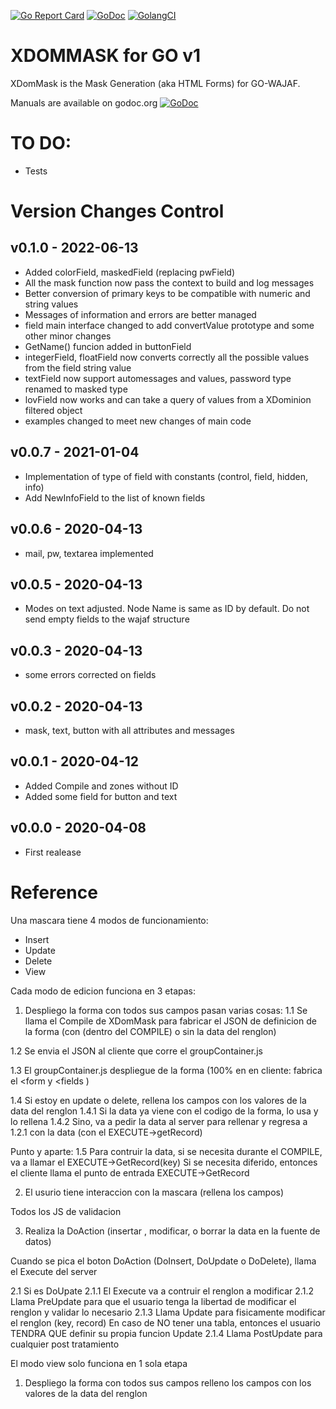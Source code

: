 [![Go Report Card](https://goreportcard.com/badge/github.com/webability-go/xdommask)](https://goreportcard.com/report/github.com/webability-go/xdommask)
[![GoDoc](https://godoc.org/github.com/webability-go/xdommask?status.png)](https://godoc.org/github.com/webability-go/xdommask)
[![GolangCI](https://golangci.com/badges/github.com/webability-go/xdommask.svg)](https://golangci.com)

XDOMMASK for GO v1
=============================

XDomMask is the Mask Generation (aka HTML Forms) for GO-WAJAF.

Manuals are available on godoc.org [![GoDoc](https://godoc.org/github.com/webability-go/wajaf?status.png)](https://godoc.org/github.com/webability-go/xdommask)

TO DO:
======
- Tests

Version Changes Control
=======================

v0.1.0 - 2022-06-13
------------------------
- Added colorField, maskedField (replacing pwField)
- All the mask function now pass the context to build and log messages
- Better conversion of primary keys to be compatible with numeric and string values
- Messages of information and errors are better managed
- field main interface changed to add convertValue prototype and some other minor changes
- GetName() funcion added in buttonField
- integerField, floatField now converts correctly all the possible values from the field string value
- textField now support automessages and values, password type renamed to masked type
- lovField now works and can take a query of values from a XDominion filtered object
- examples changed to meet new changes of main code

v0.0.7 - 2021-01-04
------------------------
- Implementation of type of field with constants (control, field, hidden, info)
- Add NewInfoField to the list of known fields

v0.0.6 - 2020-04-13
------------------------
- mail, pw, textarea implemented

v0.0.5 - 2020-04-13
------------------------
- Modes on text adjusted. Node Name is same as ID by default. Do not send empty fields to the wajaf structure

v0.0.3 - 2020-04-13
------------------------
- some errors corrected on fields

v0.0.2 - 2020-04-13
------------------------
- mask, text, button with all attributes and messages

v0.0.1 - 2020-04-12
------------------------
- Added Compile and zones without ID
- Added some field for button and text

v0.0.0 - 2020-04-08
------------------------
- First realease



Reference
====================================

Una mascara tiene 4 modos de funcionamiento:
- Insert
- Update
- Delete
- View

Cada modo de edicion funciona en 3 etapas:
1. Despliego la forma con todos sus campos
  pasan varias cosas:
  1.1 Se llama el Compile de XDomMask para fabricar el JSON de definicion de la forma (con (dentro del COMPILE) o sin la data del renglon)

  1.2 Se envia el JSON al cliente que corre el groupContainer.js

  1.3 El groupContainer.js despliegue de la forma (100% en en cliente: fabrica el <form y <fields )

  1.4 Si estoy en update o delete, rellena los campos con los valores de la data del renglon
     1.4.1 Si la data ya viene con el codigo de la forma, lo usa y lo rellena
     1.4.2 Sino, va a pedir la data al server para rellenar y regresa a 1.2.1 con la data (con el EXECUTE->getRecord)

  Punto y aparte:
  1.5 Para contruir la data, si se necesita durante el COMPILE, va a llamar el EXECUTE->GetRecord(key)
    Si se necesita diferido, entonces el cliente llama el punto de entrada EXECUTE->GetRecord

2. El usurio tiene interaccion con la mascara (rellena los campos)

  Todos los JS de validacion

3. Realiza la DoAction (insertar , modificar, o borrar la data en la fuente de datos)

  Cuando se pica el boton DoAction (DoInsert, DoUpdate o DoDelete), llama el Execute del server

  2.1 Si es DoUpate
    2.1.1 El Execute va a contruir el renglon a modificar
    2.1.2 Llama PreUpdate para que el usuario tenga la libertad de modificar el renglon y validar lo necesario
    2.1.3 Llama Update para fisicamente modificar el renglon   (key, record)
        En caso de NO tener una tabla, entonces el usuario TENDRA QUE definir su propia funcion Update
    2.1.4 Llama PostUpdate para cualquier post tratamiento

El modo view solo funciona en 1 sola etapa
1. Despliego la forma con todos sus campos
   relleno los campos con los valores de la data del renglon
